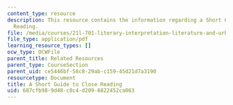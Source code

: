 ```yaml
---
content_type: resource
description: This resource contains the information regarding a Short Guide to Close
  Reading.
file: /media/courses/21l-701-literary-interpretation-literature-and-urban-experience-spring-2009/687cfb989d48c0c4d2096822452ca063_MIT21L701S09_Guid_Close.pdf
file_type: application/pdf
learning_resource_types: []
ocw_type: OCWFile
parent_title: Related Resources
parent_type: CourseSection
parent_uid: ce5446bf-58c8-29ab-c159-45d21d7a3190
resourcetype: Document
title: A Short Guide to Close Reading
uid: 687cfb98-9d48-c0c4-d209-6822452ca063
---
```

